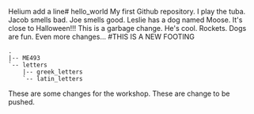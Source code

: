 Helium add a line# hello_world
My first Github repository.
I play the tuba. 
Jacob smells bad.
Joe smells good.
Leslie has a dog named Moose.
It's close to Halloween!!!
This is a garbage change.
He's cool.
Rockets.
Dogs are fun.
Even more changes...
#THIS IS A NEW FOOTING
```
.
|-- ME493
`-- letters
    |-- greek_letters
    `-- latin_letters
```

These are some changes for the workshop.
These are change to be pushed.
